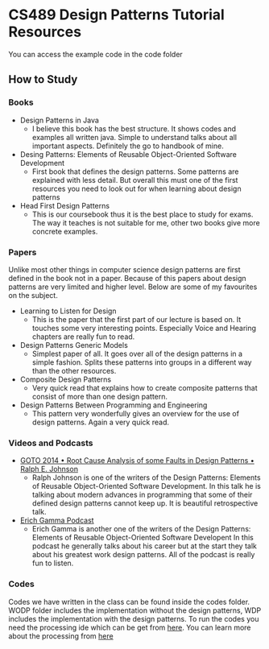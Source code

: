 # CS489 Design Patterns Tutorial Resources
You can access the example code in the code folder

## How to Study
### Books 
- Design Patterns in Java
  - I believe this book has the best structure. It shows codes and examples all written java. Simple to understand talks about all important aspects. Definitely the go to handbook of mine.
- Desing Patterns: Elements of Reusable Object-Oriented Software Development
  - First book that defines the design patterns. Some patterns are explained with less detail. But overall this must one of the first resources you need to look out for when learning about design patterns
- Head First Design Patterns
  - This is our coursebook thus it is the best place to study for exams. The way it teaches is not suitable for me, other two books give more concrete examples.
  
### Papers
Unlike most other things in computer science design patterns are first defined in the book not in a paper. Because of this papers about design patterns are very limited and higher level. Below are some of my favourites on the subject.
- Learning to  Listen for Design 
  - This is the paper that the first part of our lecture is based on. It touches some very interesting points. Especially Voice and Hearing chapters are really fun to read. 
- Design Patterns Generic Models
  - Simplest paper of all. It goes over all of the design patterns in a simple fashion. Splits these patterns into groups in a different way than the other resources.
- Composite Design Patterns
  - Very quick read that explains how to create composite patterns that consist of more than one design pattern.
- Design Patterns Between Programming and Engineering
  - This pattern very wonderfully gives an overview for the use of design patterns. Again a very quick read.
  
### Videos and Podcasts
- [GOTO 2014 • Root Cause Analysis of some Faults in Design Patterns • Ralph E. Johnson](https://www.youtube.com/watch?v=ImUcJctyUQ0)
  - Ralph Johnson is one of the writers of the Design Patterns: Elements of Reusable Object-Oriented Software Development. In this talk he is talking about modern advances in programming that some of their defined design patterns cannot keep up. It is beautiful retrospective talk.
- [Erich Gamma Podcast](https://www.youtube.com/watch?v=V8-KPJS2Bjw)
  - Erich Gamma is another one of the writers of the Design Patterns: Elements of Reusable Object-Oriented Software Developent  In this podcast he generally talks about his career but at the start they talk about his greatest work design patterns. All of the podcast is really fun to listen.
  
### Codes
Codes we have written in the class can be found inside the codes folder. WODP folder includes the implementation without the design patterns, WDP includes the implementation with the design patterns.
To run the codes you need the processing ide which can be get from [here](https://processing.org/download). You can learn more about the processing from [here](https://processing.org/tutorials/)
